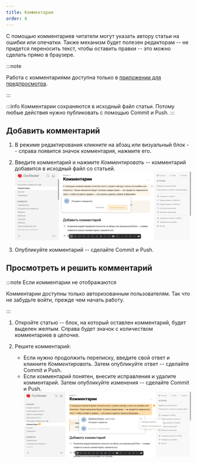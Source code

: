 ```yaml
---
title: Комментарии
order: 6
---
```

С помощью комментариев читатели могут указать автору статьи на ошибки или опечатки. Также механизм будет полезен редакторам -- не придется переносить текст, чтобы оставить правки -- это можно сделать прямо в браузере.

:::note 

Работа с комментариями доступна только в [приложении для предпросмотра](.../local).

:::

:::info
Комментарии сохраняются в исходный файл статьи. Потому любые действия нужно публиковать с помощью Commit и Push.
:::

## Добавить комментарий

1. В режиме редактирования кликните на абзац или визуальный блок -- справа появится значок комментария, нажмите его.

2. Введите комментарий и нажмите *Комментировать* -- комментарий добавится в исходный файл со статьей.
   ![](comm1.png)

3. Опубликуйте комментарий -- сделайте Commit и Push.

## Просмотреть и решить комментарий

:::note Если комментарии не отображаются

Комментарии доступны только авторизованным пользователям. Так что не забудьте войти, прежде чем начать работу.

:::

1. Откройте статью -- блок, на который оставлен комментарий, будет выделен желтым. Справа будет значок с количеством комментариев в цепочке.

2. Решите комментарий:
    - Если нужно продолжить переписку, введите свой ответ и кликните *Комментировать*. Затем опубликуйте ответ -- сделайте Commit и Push.
    - Если комментарий понятен, внесите исправления и удалите комментарий. Затем опубликуйте изменения -- сделайте Commit и Push.
![](comm2.png)